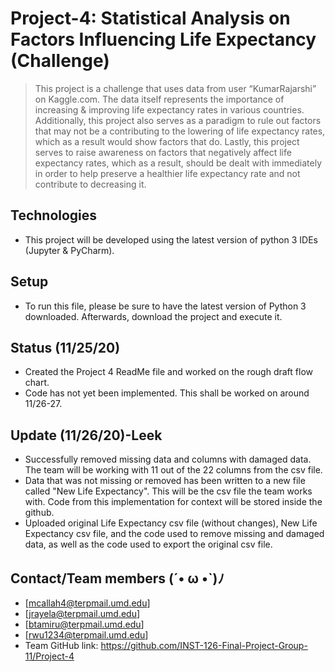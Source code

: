 # Project-4: Statistical Analysis on Factors Influencing Life Expectancy (Challenge) 
> This project is a challenge that uses data from user “KumarRajarshi” on Kaggle.com. The data itself represents the importance of increasing & improving life expectancy rates in various countries. Additionally, this project also serves as a paradigm to rule out factors that may not be a contributing to the lowering of life expectancy rates, which as a result would show factors that do. Lastly, this project serves to raise awareness on factors that negatively affect life expectancy rates, which as a result, should be dealt with immediately in order to help preserve a healthier life expectancy rate and not contribute to decreasing it. 

## Technologies 
* This project will be developed using the latest version of python 3 IDEs (Jupyter & PyCharm). 

## Setup 
* To run this file, please be sure to have the latest version of Python 3 downloaded. Afterwards, download the project and execute it. 

## Status (11/25/20)
* Created the Project 4 ReadMe file and worked on the rough draft flow chart. 
* Code has not yet been implemented. This shall be worked on around 11/26-27. 

## Update (11/26/20)-Leek 
* Successfully removed missing data and columns with damaged data. The team will be working with 11 out of the 22 columns from the csv file. 
* Data that was not missing or removed has been written to a new file called "New Life Expectancy". This will be the csv file the team works with. Code from this implementation for context will be stored inside the github. 
* Uploaded original Life Expectancy csv file (without changes), New Life Expectancy csv file, and the code used to remove missing and damaged data, as well as the code used to export the original csv file. 

## Contact/Team members (´• ω •`)ﾉ
* [mcallah4@terpmail.umd.edu]  
* [jrayela@terpmail.umd.edu]
* [btamiru@terpmail.umd.edu] 
* [rwu1234@terpmail.umd.edu]
* Team GitHub link: https://github.com/INST-126-Final-Project-Group-11/Project-4 





